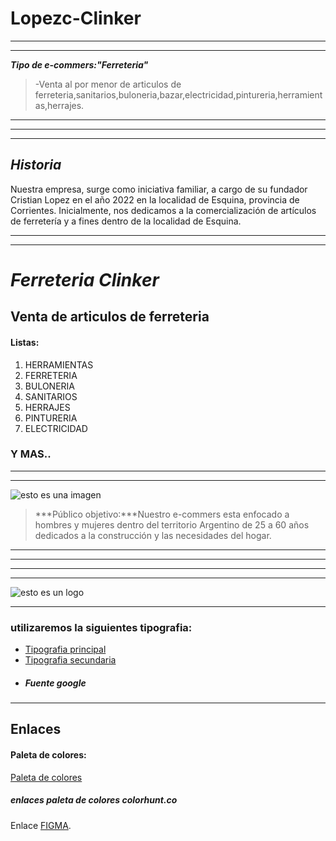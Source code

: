 # Lopezc-Clinker
------------------------------------------------------------------------------------------------------
------------------------------------------------------------------------------------------------------
***Tipo de e-commers:"Ferreteria"***
> -Venta al por menor de articulos de ferreteria,sanitarios,buloneria,bazar,electricidad,pintureria,herramientas,herrajes.
------------------------------------------------------------------------------------------------------
------------------------------------------------------------------------------------------------------
------------------------------------------------------------------------------------------------------
***Historia***
--------------------------------------------------------------------------------------------------------------------------------------------------------------------------------------------------
Nuestra empresa, surge como iniciativa familiar, a cargo de su fundador Cristian Lopez en el año 2022 en la localidad de Esquina, provincia de Corrientes. Inicialmente, nos dedicamos a la comercialización de artículos de ferretería y a fines dentro de la localidad de Esquina.
*************************************************************************************************
*************************************************************************************************
# ***Ferreteria Clinker***

## Venta de articulos de ferreteria 
#### Listas:

1. HERRAMIENTAS
2. FERRETERIA
3. BULONERIA
4. SANITARIOS
5. HERRAJES
6. PINTURERIA
7. ELECTRICIDAD
### **Y MAS..**
---------------------------------------------------------------------------------------------------------------------------
---------------------------------------------------------------------------------------------------------------------------
![esto es una imagen](https://st.depositphotos.com/1636803/3872/v/600/depositphotos_38727865-stock-illustration-tools-vector-icons-set-on.jpg)

> ***Público objetivo:***Nuestro e-commers esta enfocado a hombres y mujeres dentro del territorio Argentino de 25 a 60 años dedicados a la construcción y las necesidades del hogar.
******************************************************************************************************************************************************************************************************************************************************
***************************************************************************************************************************
***************************************************************************************************************************
******************************************************************************************************************************************************************************************************************************************************
![esto es un logo](https://i.imgur.com/8gLr1Jm.jpg)


------------------------------------------------------------------------------------------------------------------------------------------------------------------------------------------------------------------------------------------------------


### **utilizaremos la siguientes tipografia:**

- [Tipografia principal](https://fonts.google.com/share?selection.family=Alata)
- [Tipografia secundaria](https://fonts.google.com/share?selection.family=Karla:ital,wght@1,700)
- ##### Fuente google
------------------------------------------------------------------------------------------------------------------------------------------------------------------------------------------------------------------------------------------------------
## Enlaces
#### **Paleta de colores:**

[Paleta de colores](https://colorhunt.co/palette/112b3c205375f66b0eefefef "paleta winter")
##### enlaces paleta de colores colorhunt.co


 Enlace [FIGMA](https://www.figma.com/file/RSao6dFwa4XAShBX2URrGE/ecommerce-DecoIdeas?node-id=0%3A1).





